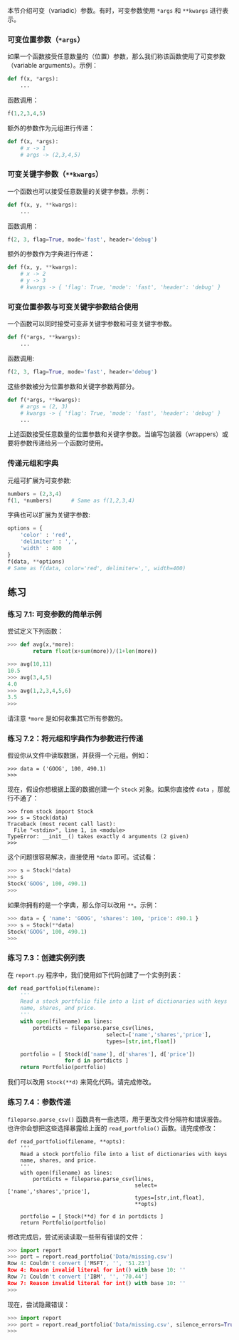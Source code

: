 

本节介绍可变（variadic）参数。有时，可变参数使用 `*args` 和 `**kwargs` 进行表示。

### 可变位置参数（`*args`）

如果一个函数接受任意数量的（位置）参数，那么我们称该函数使用了可变参数（variable arguments）。示例：

```python
def f(x, *args):
    ...
```

函数调用：

```python
f(1,2,3,4,5)
```

额外的参数作为元组进行传递：

```python
def f(x, *args):
    # x -> 1
    # args -> (2,3,4,5)
```

### 可变关键字参数（`**kwargs`）

一个函数也可以接受任意数量的关键字参数。示例：

```python
def f(x, y, **kwargs):
    ...
```

函数调用：

```python
f(2, 3, flag=True, mode='fast', header='debug')
```

额外的参数作为字典进行传递：

```python
def f(x, y, **kwargs):
    # x -> 2
    # y -> 3
    # kwargs -> { 'flag': True, 'mode': 'fast', 'header': 'debug' }
```

### 可变位置参数与可变关键字参数结合使用

一个函数可以同时接受可变非关键字参数和可变关键字参数。

```python
def f(*args, **kwargs):
    ...
```

函数调用:

```python
f(2, 3, flag=True, mode='fast', header='debug')
```

这些参数被分为位置参数和关键字参数两部分。

```python
def f(*args, **kwargs):
    # args = (2, 3)
    # kwargs -> { 'flag': True, 'mode': 'fast', 'header': 'debug' }
    ...
```

上述函数接受任意数量的位置参数和关键字参数。当编写包装器（wrappers）或要将参数传递给另一个函数时使用。

### 传递元组和字典

元组可扩展为可变参数:

```python
numbers = (2,3,4)
f(1, *numbers)      # Same as f(1,2,3,4)
```

字典也可以扩展为关键字参数:

```python
options = {
    'color' : 'red',
    'delimiter' : ',',
    'width' : 400
}
f(data, **options)
# Same as f(data, color='red', delimiter=',', width=400)
```

## 练习

### 练习 7.1: 可变参数的简单示例

尝试定义下列函数：

```python
>>> def avg(x,*more):
        return float(x+sum(more))/(1+len(more))

>>> avg(10,11)
10.5
>>> avg(3,4,5)
4.0
>>> avg(1,2,3,4,5,6)
3.5
>>>
```

请注意 `*more` 是如何收集其它所有参数的。　

### 练习 7.2：将元组和字典作为参数进行传递

假设你从文件中读取数据，并获得一个元组。例如：

```
>>> data = ('GOOG', 100, 490.1)
>>>
```

现在，假设你想根据上面的数据创建一个 `Stock` 对象。如果你直接传 `data` ，那就行不通了：

```
>>> from stock import Stock
>>> s = Stock(data)
Traceback (most recent call last):
  File "<stdin>", line 1, in <module>
TypeError: __init__() takes exactly 4 arguments (2 given)
>>>
```

这个问题很容易解决，直接使用 `*data` 即可。试试看：

```python
>>> s = Stock(*data)
>>> s
Stock('GOOG', 100, 490.1)
>>>
```

如果你拥有的是一个字典，那么你可以改用 `**`。示例：

```python
>>> data = { 'name': 'GOOG', 'shares': 100, 'price': 490.1 }
>>> s = Stock(**data)
Stock('GOOG', 100, 490.1)
>>>
```

### 练习 7.3：创建实例列表

在  `report.py`  程序中，我们使用如下代码创建了一个实例列表：

```python
def read_portfolio(filename):
    '''
    Read a stock portfolio file into a list of dictionaries with keys
    name, shares, and price.
    '''
    with open(filename) as lines:
        portdicts = fileparse.parse_csv(lines,
                               select=['name','shares','price'],
                               types=[str,int,float])

    portfolio = [ Stock(d['name'], d['shares'], d['price'])
                  for d in portdicts ]
    return Portfolio(portfolio)
```

我们可以改用 `Stock(**d)` 来简化代码。请完成修改。

### 练习 7.4：参数传递

`fileparse.parse_csv()` 函数具有一些选项，用于更改文件分隔符和错误报告。也许你会想把这些选择暴露给上面的 `read_portfolio()` 函数。请完成修改：

```
def read_portfolio(filename, **opts):
    '''
    Read a stock portfolio file into a list of dictionaries with keys
    name, shares, and price.
    '''
    with open(filename) as lines:
        portdicts = fileparse.parse_csv(lines,
                                        select=['name','shares','price'],
                                        types=[str,int,float],
                                        **opts)

    portfolio = [ Stock(**d) for d in portdicts ]
    return Portfolio(portfolio)
```

修改完成后，尝试阅读读取一些带有错误的文件：

```python
>>> import report
>>> port = report.read_portfolio('Data/missing.csv')
Row 4: Couldn't convert ['MSFT', '', '51.23']
Row 4: Reason invalid literal for int() with base 10: ''
Row 7: Couldn't convert ['IBM', '', '70.44']
Row 7: Reason invalid literal for int() with base 10: ''
>>>
```

现在，尝试隐藏错误：

```python
>>> import report
>>> port = report.read_portfolio('Data/missing.csv', silence_errors=True)
>>>
```
